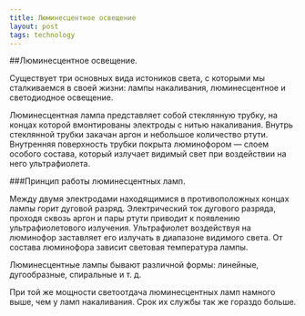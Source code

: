 ```yaml
---
title: Люминесцентное освещение
layout: post
tags: technology
---
```


##Люминесцентное освещение.

Существует три основных вида истоников света, с которыми мы сталкиваемся в своей жизни: лампы накаливания, люминесцентное и светодиодное освещение.

Люминесцентная лампа представляет собой стеклянную трубку, на концах которой вмонтированы электроды с нитью накаливания. Внутрь стеклянной трубки закачан аргон и небольшое количество ртути. Внутренняя поверхность трубки покрыта люминофором — слоем особого состава, который излучает видимый свет при воздействии на него ультрафиолета.

###Принцип работы люминесцентных ламп.

Между двумя электродами находящимися в противоположных концах лампы горит дуговой разряд. Электрический ток дугового разряда, проходя сквозь аргон и пары ртути приводит к появлению ультрафиолетового излучения. Ультрафиолет воздействуя на люминофор заставляет его излучать в диапазоне видимого света. От состава люминофора зависит световая температура лампы.

Люминесцентные лампы бывают различной формы: линейные, дугообразные, спиральные и т. д.

При той же мощности светоотдача люминесцентных ламп намного выше, чем у ламп накаливания. Срок их службы так же гораздо больше.

